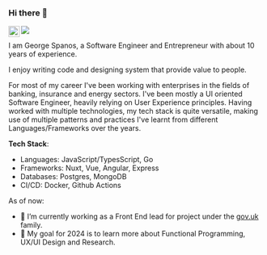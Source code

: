 ### Hi there 👋

<a href="https://www.linkedin.com/in/george-spanos/" target="_blank">
  <img align="left" alt="George Spanos' LinkedIn" width="22px" src="https://img.freepik.com/premium-vector/linkedin-logo_578229-227.jpg" />
</a>

![](https://komarev.com/ghpvc/?username=George-Spanos)

I am George Spanos, a Software Engineer and Entrepreneur with about 10 years of experience.

I enjoy writing code and designing system that provide value to people.

For most of my career I've been working with enterprises in the fields of banking, insurance and energy sectors. I've been mostly a UI oriented Software Engineer, heavily relying on User Experience principles. Having worked with multiple technologies, my tech stack is quite versatile, making use of multiple patterns and practices I've learnt from different Languages/Frameworks over the years.

**Tech Stack**:
- Languages: JavaScript/TypesScript, Go
- Frameworks: Nuxt, Vue, Angular, Express
- Databases: Postgres, MongoDB
- CI/CD: Docker, Github Actions

As of now:
- 🔭 I’m currently working as a Front End lead for project under the [gov.uk](https://www.gov.uk/) family. 
- 🌱 My goal for 2024 is to learn more about Functional Programming, UX/UI Design and Research.
